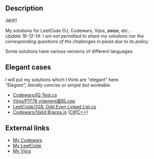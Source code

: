 ## Description

_(WIP)_

My solutions for LeetCode OJ, Codewars, Vijos, ~~paiza~~, etc..<br/>
_Update 16-12-14: I am not permitted to share my solutions nor the corresponding questions of the challenges in paiza due to its policy._

Some solutions have various versions of different languages.

## Elegant cases

I will put my solutions which I think are "elegant" here.<br/>
_"Elegant", literally concise or simple but workable._

* [Codewars/IQ Test.cs](https://github.com/Equim-chan/My-OJ-Solutions/blob/master/Codewars/IQ%20Test.cs)
* [Vijos/P1778 vigenere密码.cpp](https://github.com/Equim-chan/My-OJ-Solutions/blob/master/Vijos/P1778%20vigenere%E5%AF%86%E7%A0%81.cpp)
* [LeetCode/328. Odd Even Linked List.cs](https://github.com/Equim-chan/My-OJ-Solutions/blob/master/LeetCode/328.%20Odd%20Even%20Linked%20List.cs)
* [Codewars/Valid Braces.js](https://github.com/Equim-chan/My-OJ-Solutions/blob/master/Codewars/Valid%20Braces.js) ([C#](https://github.com/Equim-chan/My-OJ-Solutions/blob/master/Codewars/Valid%20Braces.cs)|[C++](https://github.com/Equim-chan/My-OJ-Solutions/blob/master/Codewars/Valid%20Braces.cpp))


## External links

* [My Codewars](https://www.codewars.com/users/Equim-chan/stats)
* [My LeetCode](https://leetcode.com/problems/single-number-ii/)
* [My Vijos](https://vijos.org/user/108911)
